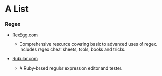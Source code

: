 # A List

### Regex

* [RexEgg.com](http://www.rexegg.com/ "The world's most tyrannosaurical regex tutorial")
  * Comprehensive resource covering basic to advanced uses of regex. Includes regex cheat sheets, tools, books and tricks.

* [Rubular.com](http://rubular.com/ "A Ruby regular expression editor and tester")
  * A Ruby-based regular expression editor and tester.
